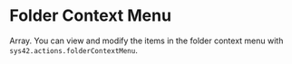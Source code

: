 # Folder Context Menu

Array.
You can view and modify the items in the folder context menu with `sys42.actions.folderContextMenu`.